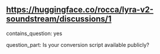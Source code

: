 ## https://huggingface.co/rocca/lyra-v2-soundstream/discussions/1

contains_question: yes

question_part: Is your conversion script available publicly?